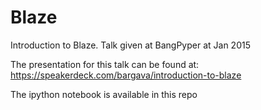 # Blaze
Introduction to Blaze. Talk given at BangPyper at Jan 2015

The presentation for this talk can be found at: https://speakerdeck.com/bargava/introduction-to-blaze

The ipython notebook is available in this repo
